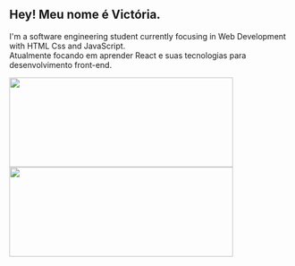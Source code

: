 ## Hey! Meu nome é Victória.
  
I'm a software engineering student currently focusing in Web Development with HTML Css and JavaScript.<br> Atualmente 
focando em aprender React e suas tecnologias para desenvolvimento front-end.

<div width="800px">
  <img 
       src="https://github-readme-stats.vercel.app/api?username=MiauToofu&show_icons=true&theme=dark&include_all_commits=true&count_private=true"
       height="160px"
       width="400px"
  />
  <img 
       src="https://github-readme-stats.vercel.app/api/top-langs/?username=MiauToofu&theme=dark&layout=compact&langs_count=6&count_private=true"
       height="160px"
       width="400px"
  />
</div>

